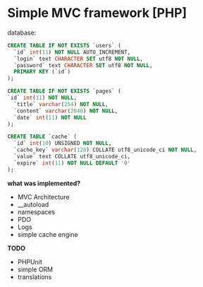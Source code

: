 # Simple MVC framework [PHP]

database:
```sql
CREATE TABLE IF NOT EXISTS `users` (
  `id` int(11) NOT NULL AUTO_INCREMENT,
  `login` text CHARACTER SET utf8 NOT NULL,
  `password` text CHARACTER SET utf8 NOT NULL,
  PRIMARY KEY (`id`)
);

CREATE TABLE IF NOT EXISTS `pages` (
`id` int(11) NOT NULL,
  `title` varchar(254) NOT NULL,
  `content` varchar(2048) NOT NULL,
  `date` int(11) NOT NULL
);

CREATE TABLE `cache` (
  `id` int(10) UNSIGNED NOT NULL,
  `cache_key` varchar(128) COLLATE utf8_unicode_ci NOT NULL,
  `value` text COLLATE utf8_unicode_ci,
  `expire` int(11) NOT NULL DEFAULT '0'
);


```


**what was implemented?**
- MVC Architecture
- __autoload
- namespaces
- PDO
- Logs
- simple cache engine

**TODO**
- PHPUnit
- simple ORM
- translations
